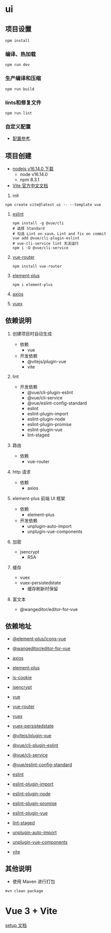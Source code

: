 # ui

## 项目设置

```
npm install
```

### 编译、热加载

```
npm run dev
```

### 生产编译和压缩

```
npm run build
```

### lints和修复文件

```
npm run lint
```

### 自定义配置

- [配置参考](https://cli.vuejs.org/zh/config/index.html).

## 项目创建

- [nodejs v16.14.0 下载](https://nodejs.org/dist/v16.14.0/)
    - node v16.14.0
    - npm 8.3.1
- [Vite 官方中文文档](https://cn.vitejs.dev/guide/)

1. init

```shell
npm create vite@latest ui -- --template vue
```

1. [eslint](https://eslint.vuejs.org/user-guide/#installation)
    ```shell
    npm install -g @vue/cli
    # 选择 Standard
    # 勾选 Lint on save、Lint and fix on commit
    vue add @vue/cli-plugin-eslint
    # vue-cli-service lint 无法运行
    npm i -D @vue/cli-service
    ```

1. [vue-router](https://router.vuejs.org/installation.html)
    ```shell
    npm install vue-router
    ```

1. [element-plus](https://element-plus.gitee.io/zh-CN/guide/quickstart.html#%E6%8C%89%E9%9C%80%E5%AF%BC%E5%85%A5)
    ```shell
    npm i element-plus
    ```

1. [axios](https://www.npmjs.com/package/axios)

1. [vuex](https://www.npmjs.com/package/vuex)

## 依赖说明

1. 创建项目时自动生成
    - 依赖
        - vue
    - 开发依赖
        - @vitejs/plugin-vue
        - vite

1. lint
    - 开发依赖
        - @vue/cli-plugin-eslint
        - @vue/cli-service
        - @vue/eslint-config-standard
        - eslint
        - eslint-plugin-import
        - eslint-plugin-node
        - eslint-plugin-promise
        - eslint-plugin-vue
        - lint-staged

1. 路由
    - 依赖
        - vue-router

1. http 请求
    - 依赖
        - axios

1. element-plus 前端 UI 框架
    - 依赖
        - element-plus
    - 开发依赖
        - unplugin-auto-import
        - unplugin-vue-components

1. 加密
    - jsencrypt
        - RSA

1. 缓存
    - vuex
    - vuex-persistedstate
        - 缓存刷新时保留

1. 富文本
    - @wangeditor/editor-for-vue

## 依赖地址

- [@element-plus/icons-vue](https://www.npmjs.com/package/@element-plus/icons-vue)
- [@wangeditor/editor-for-vue](https://www.npmjs.com/package/@wangeditor/editor-for-vue)
- [axios](https://www.npmjs.com/package/axios)
- [element-plus](https://www.npmjs.com/package/element-plus)
- [js-cookie](https://www.npmjs.com/package/js-cookie)
- [jsencrypt](https://www.npmjs.com/package/jsencrypt)
- [vue](https://www.npmjs.com/package/vue)
- [vue-router](https://www.npmjs.com/package/vue-router)
- [vuex](https://www.npmjs.com/package/vuex)
- [vuex-persistedstate](https://www.npmjs.com/package/vuex-persistedstate)

- [@vitejs/plugin-vue](https://www.npmjs.com/package/@vitejs/plugin-vue)
- [@vue/cli-plugin-eslint](https://www.npmjs.com/package/@vue/cli-plugin-eslint)
- [@vue/cli-service](https://www.npmjs.com/package/@vue/cli-service)
- [@vue/eslint-config-standard](https://www.npmjs.com/package/@vue/eslint-config-standard)
- [eslint](https://www.npmjs.com/package/eslint)
- [eslint-plugin-import](https://www.npmjs.com/package/eslint-plugin-import)
- [eslint-plugin-node](https://www.npmjs.com/package/eslint-plugin-node)
- [eslint-plugin-promise](https://www.npmjs.com/package/eslint-plugin-promise)
- [eslint-plugin-vue](https://www.npmjs.com/package/eslint-plugin-vue)
- [lint-staged](https://www.npmjs.com/package/lint-staged)
- [unplugin-auto-import](https://www.npmjs.com/package/unplugin-auto-import)
- [unplugin-vue-components](https://www.npmjs.com/package/unplugin-vue-components)
- [vite](https://www.npmjs.com/package/vite)

## 其他说明

- 使用 Maven 进行打包

```shell
mvn clean package
```

# Vue 3 + Vite

[setup 文档](https://v3.vuejs.org/api/sfc-script-setup.html#sfc-script-setup)
